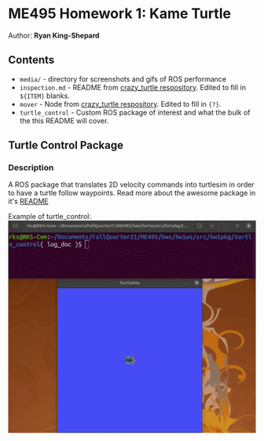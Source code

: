 # ME495 Homework 1: Kame Turtle

Author: **Ryan King-Shepard**

## Contents
* `media/` - directory for screenshots and gifs of ROS performance
* `inspection.md` - README from [crazy_turtle respository](https://github.com/m-elwin/crazy_turtle). 
Edited to fill in `${ITEM}` blanks. 
* `mover` - Node from [crazy_turtle respository](https://github.com/m-elwin/crazy_turtle). 
Edited to fill in `{?}`.
* `turtle_control` - Custom ROS package of interest and what the bulk of the this README will cover.

## Turtle Control Package

### Description

A ROS package that translates 2D velocity commands into turtlesim in order to have a turtle follow waypoints. Read more about the awesome package in it's [README](turtle_control/README.md)

Example of turtle_control:
![Proud_turtle](media/proud_turtle.gif)



